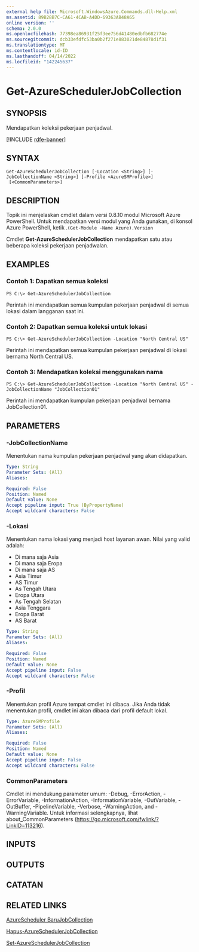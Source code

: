 ```yaml
---
external help file: Microsoft.WindowsAzure.Commands.dll-Help.xml
ms.assetid: 89B28B7C-CA61-4CAB-A4DD-69363AB48A65
online version: ''
schema: 2.0.0
ms.openlocfilehash: 77398ea86931f25f3ee756d41480edbfb682774e
ms.sourcegitcommit: dcb33efdfc53ba0b2f271e883021de84878d1f31
ms.translationtype: MT
ms.contentlocale: id-ID
ms.lasthandoff: 04/14/2022
ms.locfileid: "142245637"
---
```

# Get-AzureSchedulerJobCollection

## SYNOPSIS
Mendapatkan koleksi pekerjaan penjadwal.

[!INCLUDE [rdfe-banner](../../includes/rdfe-banner.md)]

## SYNTAX

```
Get-AzureSchedulerJobCollection [-Location <String>] [-JobCollectionName <String>] [-Profile <AzureSMProfile>]
 [<CommonParameters>]
```

## DESCRIPTION
Topik ini menjelaskan cmdlet dalam versi 0.8.10 modul Microsoft Azure PowerShell.
Untuk mendapatkan versi modul yang Anda gunakan, di konsol Azure PowerShell, ketik .`(Get-Module -Name Azure).Version`

Cmdlet **Get-AzureSchedulerJobCollection** mendapatkan satu atau beberapa koleksi pekerjaan penjadwalan.

## EXAMPLES

### Contoh 1: Dapatkan semua koleksi
```
PS C:\> Get-AzureSchedulerJobCollection
```

Perintah ini mendapatkan semua kumpulan pekerjaan penjadwal di semua lokasi dalam langganan saat ini.

### Contoh 2: Dapatkan semua koleksi untuk lokasi
```
PS C:\> Get-AzureSchedulerJobCollection -Location "North Central US"
```

Perintah ini mendapatkan semua kumpulan pekerjaan penjadwal di lokasi bernama North Central US.

### Contoh 3: Mendapatkan koleksi menggunakan nama
```
PS C:\> Get-AzureSchedulerJobCollection -Location "North Central US" -JobCollectionName "JobCollection01"
```

Perintah ini mendapatkan kumpulan pekerjaan penjadwal bernama JobCollection01.

## PARAMETERS

### -JobCollectionName
Menentukan nama kumpulan pekerjaan penjadwal yang akan didapatkan.

```yaml
Type: String
Parameter Sets: (All)
Aliases: 

Required: False
Position: Named
Default value: None
Accept pipeline input: True (ByPropertyName)
Accept wildcard characters: False
```

### -Lokasi
Menentukan nama lokasi yang menjadi host layanan awan.
Nilai yang valid adalah: 

- Di mana saja Asia
- Di mana saja Eropa
- Di mana saja AS
- Asia Timur
- AS Timur
- As Tengah Utara
- Eropa Utara
- As Tengah Selatan
- Asia Tenggara
- Eropa Barat
- AS Barat

```yaml
Type: String
Parameter Sets: (All)
Aliases: 

Required: False
Position: Named
Default value: None
Accept pipeline input: False
Accept wildcard characters: False
```

### -Profil
Menentukan profil Azure tempat cmdlet ini dibaca.
Jika Anda tidak menentukan profil, cmdlet ini akan dibaca dari profil default lokal.

```yaml
Type: AzureSMProfile
Parameter Sets: (All)
Aliases: 

Required: False
Position: Named
Default value: None
Accept pipeline input: False
Accept wildcard characters: False
```

### CommonParameters
Cmdlet ini mendukung parameter umum: -Debug, -ErrorAction, -ErrorVariable, -InformationAction, -InformationVariable, -OutVariable, -OutBuffer, -PipelineVariable, -Verbose, -WarningAction, and -WarningVariable. Untuk informasi selengkapnya, lihat about_CommonParameters (https://go.microsoft.com/fwlink/?LinkID=113216).

## INPUTS

## OUTPUTS

## CATATAN

## RELATED LINKS

[AzureScheduler BaruJobCollection](./New-AzureSchedulerJobCollection.md)

[Hapus-AzureSchedulerJobCollection](./Remove-AzureSchedulerJobCollection.md)

[Set-AzureSchedulerJobCollection](./Set-AzureSchedulerJobCollection.md)


